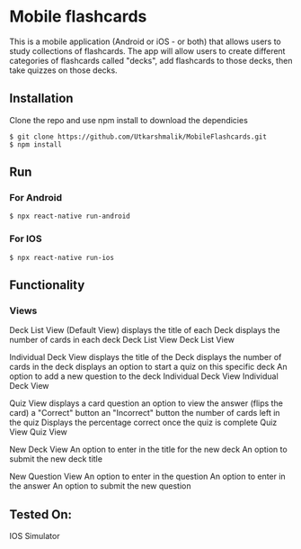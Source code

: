
# Mobile flashcards

This is a mobile application (Android or iOS - or both) that allows users to study collections of flashcards. The app will allow users to create different categories of flashcards called "decks", add flashcards to those decks, then take quizzes on those decks.

## Installation

Clone the repo and use npm install to download the dependicies

```
$ git clone https://github.com/Utkarshmalik/MobileFlashcards.git
$ npm install
```

## Run

### For Android
```$ npx react-native run-android```

### For IOS
```$ npx react-native run-ios```


## Functionality

### Views
Deck List View (Default View)
displays the title of each Deck
displays the number of cards in each deck
Deck List View
Deck List View

Individual Deck View
displays the title of the Deck
displays the number of cards in the deck
displays an option to start a quiz on this specific deck
An option to add a new question to the deck
Individual Deck View
Individual Deck View

Quiz View
displays a card question
an option to view the answer (flips the card)
a "Correct" button
an "Incorrect" button
the number of cards left in the quiz
Displays the percentage correct once the quiz is complete
Quiz View
Quiz View

New Deck View
An option to enter in the title for the new deck
An option to submit the new deck title

New Question View
An option to enter in the question
An option to enter in the answer
An option to submit the new question


## Tested On:
IOS Simulator

